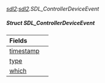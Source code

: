 _[sdl2](../../modules/sdl2/sdl2-module.md):[sdl2](../../modules/sdl2/sdl2-module.md).SDL\_ControllerDeviceEvent_
##### Struct SDL\_ControllerDeviceEvent

| Fields | |
|:---|:---|
| [timestamp](sdl2-sdl_controllerdeviceevent-timestamp.md) |  |
| [type](sdl2-sdl_controllerdeviceevent-type.md) |  |
| [which](sdl2-sdl_controllerdeviceevent-which.md) |  |
